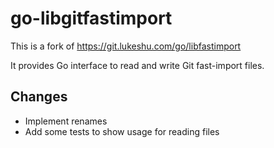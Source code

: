 # go-libgitfastimport

This is a fork of https://git.lukeshu.com/go/libfastimport

It provides Go interface to read and write Git fast-import files.

## Changes

* Implement renames
* Add some tests to show usage for reading files
